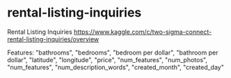 # rental-listing-inquiries

Rental Listing Inquiries
https://www.kaggle.com/c/two-sigma-connect-rental-listing-inquiries/overview

Features:
"bathrooms",
"bedrooms",
"bedroom per dollar",
"bathroom per dollar",
"latitude",
"longitude",
"price",
"num_features",
"num_photos",
"num_features",
"num_description_words",
"created_month", 
"created_day"














